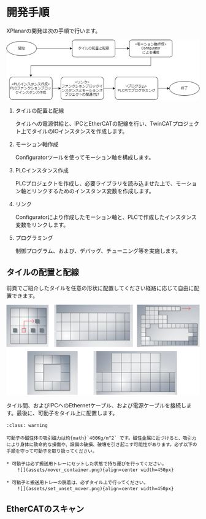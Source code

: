 # 開発手順

XPlanarの開発は次の手順で行います。

![](assets/2024-04-18-17-09-25.png)

1. タイルの配置と配線

    タイルへの電源供給と、IPCとEtherCATの配線を行い、TwinCATプロジェクト上でタイルのIOインスタンスを作成します。

2. モーション軸作成
    
    Configuratorツールを使ってモーション軸を構成します。

3. PLCインスタンス作成

    PLCプロジェクトを作成し、必要ライブラリを読み込ませた上で、モーション軸とリンクするためのインスタンス変数を作成します。

4. リンク

    Configuratorにより作成したモーション軸と、PLCで作成したインスタンス変数をリンクします。

5. プログラミング

    制御プログラム、および、デバッグ、チューニング等を実施します。

## タイルの配置と配線

前頁でご紹介したタイルを任意の形状に配置してください経路に応じて自由に配置できます。

![](assets/2024-04-18-18-01-45.png)

タイル間、およびIPCへのEthernetケーブル、および電源ケーブルを接続します。最後に、可動子をタイル上に配置します。

```{admonition} 危険
:class: warning

可動子の磁性体の吸引磁力は約{math}`400Kg/m^2` です。磁性金属に近づけると、吸引力により身体に致命的な損傷や、設備の破損、破壊を引き起こす可能性があります。必ず以下の手順を守って可動子を取り扱ってください。

* 可動子は必ず搬送用トレーにセットした状態で持ち運びを行ってください。
    ![](assets/mover_container.png){align=center width=450px}

* 可動子と搬送用トレーの脱着は、必ずタイル上で行ってください。
    ![](assets/set_unset_mover.png){align=center width=450px}

```

## EtherCATのスキャン


